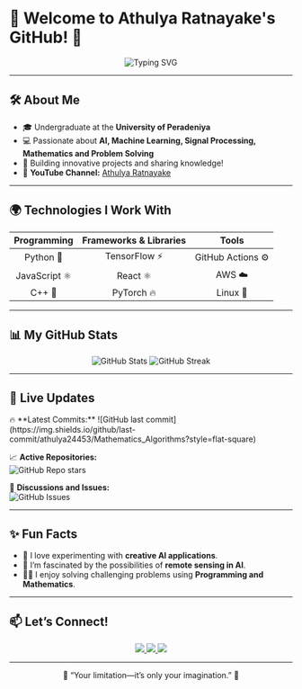 # 🌟 **Welcome to Athulya Ratnayake's GitHub!** 🌟

<p align="center">
  <img src="https://readme-typing-svg.demolab.com?font=Fira+Code&size=25&pause=1000&color=1AC1DD&center=true&vCenter=true&width=700&lines=Hi+there!+👋;Welcome+to+my+GitHub+profile;I'm+a+Developer+%7C+Creator+%7C+Innovator;Let%27s+build+something+awesome+together!" alt="Typing SVG">
</p>

---

## 🛠️ **About Me**

- 🎓 Undergraduate at the **University of Peradeniya**  
- 💻 Passionate about **AI, Machine Learning, Signal Processing, Mathematics and Problem Solving**  
- 🚀 Building innovative projects and sharing knowledge!  
- 🎥 **YouTube Channel:** [Athulya Ratnayake](https://www.youtube.com/@athulyaratnayake1081)  

---

## 🌍 **Technologies I Work With**

| **Programming** | **Frameworks & Libraries** | **Tools** |  
|:---------------:|:--------------------------:|:---------:|  
| Python 🐍       | TensorFlow ⚡              | GitHub Actions ⚙️ |  
| JavaScript ⚛️   | React ⚛️                   | AWS ☁️    |  
| C++ 🔧          | PyTorch 🔥                | Linux 🐧  |  

---

## 📊 **My GitHub Stats**

<p align="center">
  <img src="https://github-readme-stats.vercel.app/api?username=athulya24453&show_icons=true&theme=radical" alt="GitHub Stats">
  <img src="https://streak-stats.demolab.com/?user=athulya24453&theme=radical" alt="GitHub Streak">
</p>

---

## 🔄 **Live Updates**

<!-- Workflow-based dynamic content -->
<p>
  🔥 **Latest Commits:**  
  ![GitHub last commit](https://img.shields.io/github/last-commit/athulya24453/Mathematics_Algorithms?style=flat-square)

  📈 **Active Repositories:**  
  ![GitHub Repo stars](https://img.shields.io/github/stars/athulya24453/Mathematics_Algorithms?style=flat-square)

  💬 **Discussions and Issues:**  
  ![GitHub Issues](https://img.shields.io/github/issues/athulya24453/EE356-SmartCalculator?style=flat-square)
</p>

---

## ✨ **Fun Facts**

- 🎨 I love experimenting with **creative AI applications**.  
- 🌌 I’m fascinated by the possibilities of **remote sensing in AI**.  
- 🧑‍🏫 I enjoy solving challenging problems using **Programming and Mathematics**.  

---

## 📫 **Let’s Connect!**

<p align="center">
  <a href="https://linkedin.com/in//athulya-ratnayake" target="_blank">
    <img src="https://img.shields.io/badge/-LinkedIn-blue?style=flat-square&logo=linkedin">
  </a>
  <a href="mailto:ratnayakeathulya@gmail.com">
    <img src="https://img.shields.io/badge/-Email-red?style=flat-square&logo=gmail&logoColor=white">
  </a>
  <a href="https://www.youtube.com/@athulyaratnayake1081" target="_blank">
    <img src="https://img.shields.io/badge/-YouTube-red?style=flat-square&logo=youtube">
  </a>
</p>

---

<p align="center">
  🌟 “Your limitation—it’s only your imagination.” 🌟  
</p>
